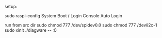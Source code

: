 setup:

sudo raspi-config
System
Boot / Login
Console Auto Login

run from src dir
sudo chmod 777 /dev/spidev0.0
sudo chmod 777 /dev/i2c-1
sudo xinit ./diagware -- :0
